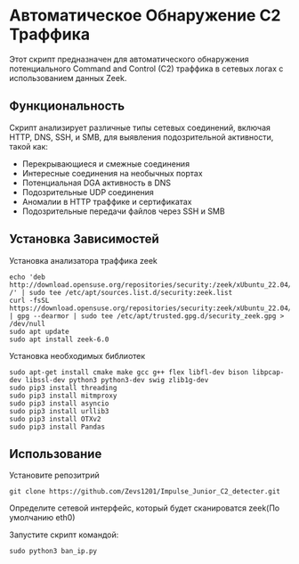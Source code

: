 # Автоматическое Обнаружение C2 Траффика

Этот скрипт предназначен для автоматического обнаружения потенциального Command and Control (C2) траффика в сетевых логах с использованием данных Zeek.

## Функциональность

Скрипт анализирует различные типы сетевых соединений, включая HTTP, DNS, SSH, и SMB, для выявления подозрительной активности, такой как:
- Перекрывающиеся и смежные соединения
- Интересные соединения на необычных портах
- Потенциальная DGA активность в DNS
- Подозрительные UDP соединения
- Аномалии в HTTP траффике и сертификатах
- Подозрительные передачи файлов через SSH и SMB


## Установка Зависимостей
 Установка анализатора траффика zeek
```
echo 'deb http://download.opensuse.org/repositories/security:/zeek/xUbuntu_22.04/ /' | sudo tee /etc/apt/sources.list.d/security:zeek.list
curl -fsSL https://download.opensuse.org/repositories/security:zeek/xUbuntu_22.04/Release.key | gpg --dearmor | sudo tee /etc/apt/trusted.gpg.d/security_zeek.gpg > /dev/null
sudo apt update
sudo apt install zeek-6.0 
```
Установка необходимых библиотек
```
sudo apt-get install cmake make gcc g++ flex libfl-dev bison libpcap-dev libssl-dev python3 python3-dev swig zlib1g-dev
sudo pip3 install threading
sudo pip3 install mitmproxy
sudo pip3 install asyncio
sudo pip3 install urllib3
sudo pip3 install OTXv2
sudo pip3 install Pandas
```

## Использование
Установите репозитрий
```
git clone https://github.com/Zevs1201/Impulse_Junior_C2_detecter.git
```

Определите сетевой интерфейс, который будет сканироватся zeek(По умолчанию eth0)


Запустите скрипт командой:

```
sudo python3 ban_ip.py
```
